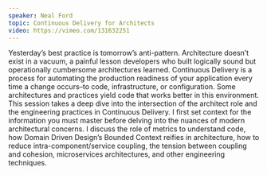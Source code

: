 ```yaml
---
speaker: Neal Ford
topic: Continuous Delivery for Architects
video: https://vimeo.com/131632251
---
```


Yesterday’s best practice is tomorrow’s anti-pattern. Architecture doesn’t exist in a vacuum, a painful lesson developers who built logically sound but operationally cumbersome architectures learned. Continuous Delivery is a process for automating the production readiness of your application every time a change occurs–to code, infrastructure, or configuration. Some architectures and practices yield code that works better in this environment. This session takes a deep dive into the intersection of the architect role and the engineering practices in Continuous Delivery. I first set context for the information you must master before delving into the nuances of modern architectural concerns. I discuss the role of metrics to understand code, how Domain Driven Design’s Bounded Context reifies in architecture, how to reduce intra-component/service coupling, the tension between coupling and cohesion, microservices architectures, and other engineering techniques.
